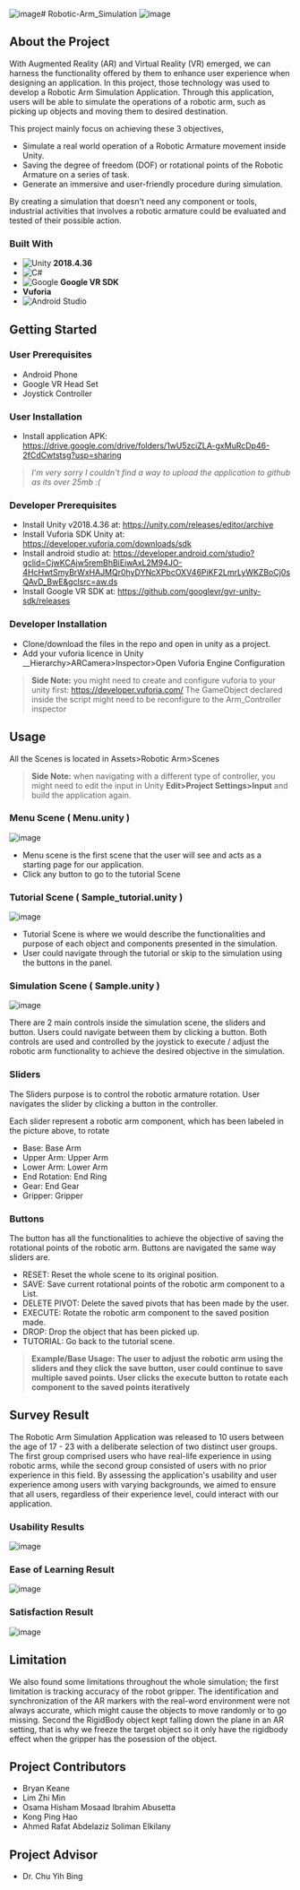 ![image](https://github.com/bryank09/Robotic-Arm_Simulation/assets/107078925/5d72ddf1-f109-4514-b419-9b57872c047d)# Robotic-Arm_Simulation
![image](https://github.com/bryank09/Robotic-Arm_Simulation/assets/107078925/9f35477c-6886-48bb-87dc-3dad5027977b)

## About the Project
With Augmented Reality (AR) and Virtual Reality (VR) emerged, we can harness the functionality offered by them to enhance user experience when designing an application. In this project, those technology was used to develop a Robotic Arm Simulation Application. Through this application, users will be able to simulate the operations of a robotic arm, such as picking up objects and moving them to desired destination. 

This project mainly focus on achieving these 3 objectives,
- Simulate a real world operation of a Robotic Armature movement inside Unity.
- Saving the degree of freedom (DOF) or rotational points of the Robotic Armature on a series of task.
- Generate an immersive and user-friendly procedure during simulation.

By creating a simulation that doesn't need any component or tools, industrial activities that involves a robotic armature could be evaluated and tested of their possible action.

### Built With
- ![Unity](https://img.shields.io/badge/unity-%23000000.svg?style=for-the-badge&logo=unity&logoColor=white) __2018.4.36__
- ![C#](https://img.shields.io/badge/c%23-%23239120.svg?style=for-the-badge&logo=c-sharp&logoColor=white)
- ![Google](https://img.shields.io/badge/google-4285F4?style=for-the-badge&logo=google&logoColor=white) __Google VR SDK__
- __Vuforia__
- ![Android Studio](https://img.shields.io/badge/Android%20Studio-3DDC84.svg?style=for-the-badge&logo=android-studio&logoColor=white)

## Getting Started
### User Prerequisites
- Android Phone
- Google VR Head Set
- Joystick Controller

### User Installation
- Install application APK: https://drive.google.com/drive/folders/1wU5zciZLA-gxMuRcDp46-2fCdCwtstsg?usp=sharing
> *I'm very sorry I couldn't find a way to upload the application to github as its over 25mb :(*

### Developer Prerequisites
- Install Unity v2018.4.36 at: https://unity.com/releases/editor/archive
- Install Vuforia SDK Unity at: https://developer.vuforia.com/downloads/sdk
- Install android studio at: https://developer.android.com/studio?gclid=CjwKCAjw5remBhBiEiwAxL2M94JO-4HcHwtSmyBrWxHAJMQr0hyDYNcXPbcOXV46PiKF2LmrLyWKZBoCj0sQAvD_BwE&gclsrc=aw.ds
- Install Google VR SDK at: https://github.com/googlevr/gvr-unity-sdk/releases

### Developer Installation
- Clone/download the files in the repo and open in unity as a project.
- Add your vuforia licence in Unity __Hierarchy>ARCamera>Inspector>Open Vuforia Engine Configuration
> **Side Note:** you might need to create and configure vuforia to your unity first: https://developer.vuforia.com/
> The GameObject declared inside the script might need to be reconfigure to the Arm_Controller inspector

## Usage
All the Scenes is located in Assets>Robotic Arm>Scenes
> **Side Note:** when navigating with a different type of controller, you might need to edit the input in Unity __Edit>Project Settings>Input__ and build the application again.

### Menu Scene ( Menu.unity )
![image](https://github.com/bryank09/Robotic-Arm_Simulation/assets/107078925/09c4a126-864f-469b-88b6-90746200598e)

- Menu scene is the first scene that the user will see and acts as a starting page for our application.
- Click any button to go to the tutorial Scene

### Tutorial Scene ( Sample_tutorial.unity )
![image](https://github.com/bryank09/Robotic-Arm_Simulation/assets/107078925/0882ccd6-1308-4820-b273-d15313310b28)

- Tutorial Scene is where we would describe the functionalities and purpose of each object and components presented in the simulation.
- User could navigate through the tutorial or skip to the simulation using the buttons in the panel.

### Simulation Scene ( Sample.unity )
![image](https://github.com/bryank09/Robotic-Arm_Simulation/assets/107078925/e3ca0c90-5de2-4f7e-a731-5ac167d60da9)

There are 2 main controls inside the simulation scene, the sliders and button. Users could navigate between them by clicking a button. Both controls are used and controlled by the joystick to execute / adjust the robotic arm functionality to achieve the desired objective in the simulation.

### Sliders
The Sliders purpose is to control the robotic armature rotation. User navigates the slider by clicking a button in the controller.

Each slider represent a robotic arm component, which has been labeled in the picture above, to rotate
- Base: Base Arm
- Upper Arm: Upper Arm
- Lower Arm: Lower Arm
- End Rotation: End Ring
- Gear: End Gear
- Gripper: Gripper

### Buttons
The button has all the functionalities to achieve the objective of saving the rotational points of the robotic arm. Buttons are navigated the same way sliders are.

- RESET: Reset the whole scene to its original position.
- SAVE: Save current rotational points of the robotic arm component to a List.
- DELETE PIVOT: Delete the saved pivots that has been made by the user.
- EXECUTE: Rotate the robotic arm component to the saved position made.
- DROP: Drop the object that has been picked up.
- TUTORIAL: Go back to the tutorial scene.

> **Example/Base Usage: The user to adjust the robotic arm using the sliders and they click the save button, user could continue to save multiple saved points. User clicks the execute button to rotate each component to the saved points iteratively**

## Survey Result
The Robotic Arm Simulation Application was released to 10 users between the age of 17 - 23 with a deliberate selection of two distinct user groups. The first group comprised users who have real-life experience in using robotic arms, while the second group consisted of users with no prior experience in this field. By assessing the application's usability and user experience among users with varying backgrounds, we aimed to ensure that all users, regardless of their experience level, could interact with our application.


### Usability Results
![image](https://github.com/bryank09/Robotic-Arm_Simulation/assets/107078925/8b4730d2-84f8-4d19-8679-a4a882eaad33)

### Ease of Learning Result
![image](https://github.com/bryank09/Robotic-Arm_Simulation/assets/107078925/47759183-fff0-476a-af9c-362535d323ac)

### Satisfaction Result
![image](https://github.com/bryank09/Robotic-Arm_Simulation/assets/107078925/c24f2df2-7298-4c56-9172-166cfda0ee49)

## Limitation
We also found some limitations throughout the whole simulation; the first limitation is tracking accuracy of the robot gripper. The identification and synchronization of the AR markers with the real-word environment were not always accurate, which might cause the objects to move randomly or to go missing. Second the RigidBody object kept falling down the plane in an AR setting, that is why we freeze the target object so it only have the rigidbody effect when the gripper has the posession of the object.

## Project Contributors
- Bryan Keane
- Lim Zhi Min
- Osama Hisham Mosaad Ibrahim Abusetta
- Kong Ping Hao
- Ahmed Rafat Abdelaziz Soliman Elkilany

## Project Advisor
- Dr. Chu Yih Bing
